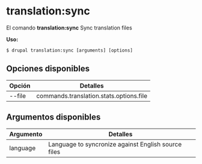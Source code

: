 # translation:sync
El comando **translation:sync** Sync translation files

**Uso:**
```
$ drupal translation:sync [arguments] [options] 
```

## Opciones disponibles
Opción | Detalles
-------|-------------
--file | commands.translation.stats.options.file

## Argumentos disponibles
Argumento | Detalles
---------|-------------
language | Language to syncronize against English source files
